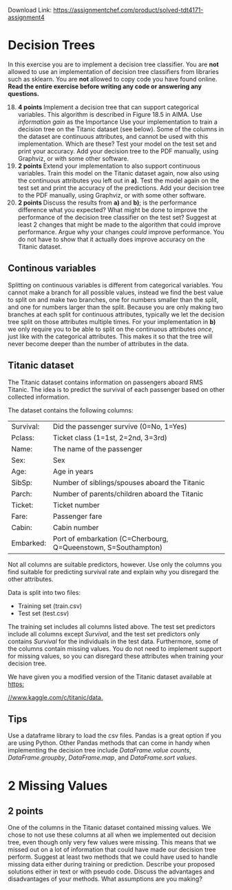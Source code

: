 Download Link: https://assignmentchef.com/product/solved-tdt4171-assignment4
<br>
<h1>Decision Trees</h1>

In this exercise you are to implement a decision tree classifier. You are <strong>not </strong>allowed to use an implementation of decision tree classifiers from libraries such as sklearn. You are <strong>not </strong>allowed to copy code you have found online. <strong>Read the entire exercise before writing any code or answering any questions.</strong>

<ol start="18">

 <li><strong>4 points </strong>Implement a decision tree that can support categorical variables. This algorithm is described in Figure 18.5 in AIMA. Use <em>information gain </em>as the Importance Use your implementation to train a decision tree on the Titanic dataset (see below). Some of the columns in the dataset are continuous attributes, and cannot be used with this implementation. Which are these? Test your model on the test set and print your accuracy. Add your decision tree to the PDF manually, using Graphviz, or with some other software.</li>

 <li><strong>2 points </strong>Extend your implementation to also support continuous variables. Train this model on the Titanic dataset again, now also using the continuous attributes you left out in <strong>a)</strong>. Test the model again on the test set and print the accuracy of the predictions. Add your decision tree to the PDF manually, using Graphviz, or with some other software.</li>

 <li><strong>2 points </strong>Discuss the results from <strong>a) </strong>and <strong>b)</strong>; is the performance difference what you expected? What might be done to improve the performance of the decision tree classifier on the test set? Suggest at least 2 changes that might be made to the algorithm that could improve performance. Argue why your changes <em>could </em>improve performance. You do not have to show that it actually does improve accuracy on the Titanic dataset.</li>

</ol>

<h2>Continous variables</h2>

Splitting on continuous variables is different from categorical variables. You cannot make a branch for all possible values, instead we find the best value to split on and make two branches, one for numbers smaller than the split, and one for numbers larger than the split. Because you are only making two branches at each split for continuous attributes, typically we let the decision tree split on those attributes multiple times. For your implementation in <strong>b) </strong>we only require you to be able to split on the continuous attributes <em>once</em>, just like with the categorical attributes. This makes it so that the tree will never become deeper than the number of attributes in the data.

<h2>Titanic dataset</h2>

The Titanic dataset contains information on passengers aboard RMS Titanic. The idea is to predict the survival of each passenger based on other collected information.

The dataset contains the following columns:

<table width="512">

 <tbody>

  <tr>

   <td width="79">Survival:</td>

   <td width="433">Did the passenger survive (0=No, 1=Yes)</td>

  </tr>

  <tr>

   <td width="79">Pclass:</td>

   <td width="433">Ticket class (1=1st, 2=2nd, 3=3rd)</td>

  </tr>

  <tr>

   <td width="79">Name:</td>

   <td width="433">The name of the passenger</td>

  </tr>

  <tr>

   <td width="79">Sex:</td>

   <td width="433">Sex</td>

  </tr>

  <tr>

   <td width="79">Age:</td>

   <td width="433">Age in years</td>

  </tr>

  <tr>

   <td width="79">SibSp:</td>

   <td width="433">Number of siblings/spouses aboard the Titanic</td>

  </tr>

  <tr>

   <td width="79">Parch:</td>

   <td width="433">Number of parents/children aboard the Titanic</td>

  </tr>

  <tr>

   <td width="79">Ticket:</td>

   <td width="433">Ticket number</td>

  </tr>

  <tr>

   <td width="79">Fare:</td>

   <td width="433">Passenger fare</td>

  </tr>

  <tr>

   <td width="79">Cabin:</td>

   <td width="433">Cabin number</td>

  </tr>

  <tr>

   <td width="79">Embarked:</td>

   <td width="433">Port of embarkation (C=Cherbourg, Q=Queenstown, S=Southampton)</td>

  </tr>

 </tbody>

</table>

Not all columns are suitable predictors, however. Use only the columns you find suitable for predicting survival rate and explain why you disregard the other attributes.

Data is split into two files:

<ul>

 <li>Training set (train.csv)</li>

 <li>Test set (test.csv)</li>

</ul>

The training set includes all columns listed above. The test set predictors include all columns except <em>Survival</em>, and the test set predictors only contains <em>Survival </em>for the individuals in the test data. Furthermore, some of the columns contain missing values. You do not need to implement support for missing values, so you can disregard these attributes when training your decision tree.

We have given you a modified version of the Titanic dataset available at <a href="https://www.kaggle.com/c/titanic/data">https:</a>

<a href="https://www.kaggle.com/c/titanic/data">//www.kaggle.com/c/titanic/data</a><a href="https://www.kaggle.com/c/titanic/data">.</a>

<h2>Tips</h2>

Use a dataframe library to load the csv files. Pandas is a great option if you are using Python. Other Pandas methods that can come in handy when implementing the decision tree include <em>DataFrame.value </em><em>counts</em>, <em>DataFrame.groupby</em>, <em>DataFrame.map</em>, and <em>DataFrame.sort values</em>.

<h1>2       Missing Values</h1>

<h2>2 points</h2>

One of the columns in the Titanic dataset contained missing values. We chose to not use these columns at all when we implemented out decision tree, even though only very few values were missing. This means that we missed out on a lot of information that could have made our decision tree perform. Suggest at least two methods that we could have used to handle missing data either during training or prediction. Describe your proposed solutions either in text or with pseudo code. Discuss the advantages and disadvantages of your methods. What assumptions are you making?